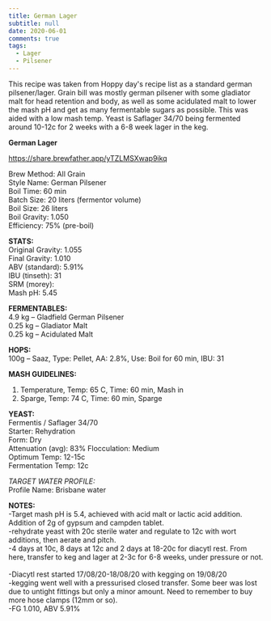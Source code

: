 ```yaml
---
title: German Lager
subtitle: null
date: 2020-06-01
comments: true
tags:
  - Lager
  - Pilsener
---
```

This recipe was taken from Hoppy day's recipe list as a standard german pilsener/lager. Grain bill was mostly german pilsener with some gladiator malt for head retention and body, as well as some acidulated malt to lower the mash pH and get as many fermentable sugars as possible. This was aided with a low mash temp. Yeast is Saflager 34/70 being fermented around 10-12c for 2 weeks with a 6-8 week lager in the keg. 

**German Lager**  

<https://share.brewfather.app/yTZLMSXwap9ikq>  

Brew Method: All Grain\
Style Name: German Pilsener\
Boil Time: 60 min\
Batch Size: 20 liters (fermentor volume)\
Boil Size: 26 liters\
Boil Gravity: 1.050\
Efficiency: 75% (pre-boil)  

**STATS:**\
Original Gravity: 1.055\
Final Gravity: 1.010\
ABV (standard): 5.91%\
IBU (tinseth): 31\
SRM (morey):\
Mash pH: 5.45  

**FERMENTABLES:**\
4.9 kg – Gladfield German Pilsener\
0.25 kg – Gladiator Malt\
0.25 kg – Acidulated Malt  

**HOPS:**\
100g – Saaz, Type: Pellet, AA: 2.8%, Use: Boil for 60 min, IBU: 31  

**MASH GUIDELINES:**  

1. Temperature, Temp: 65 C, Time: 60 min, Mash in  
2. Sparge, Temp: 74 C, Time: 60 min, Sparge  

**YEAST:**\
Fermentis / Saflager 34/70\
Starter: Rehydration\
Form: Dry\
Attenuation (avg): 83%
Flocculation: Medium\
Optimum Temp: 12-15c\
Fermentation Temp: 12c  

*TARGET WATER PROFILE:*\
Profile Name: Brisbane water  

**NOTES:**\
-Target mash pH is 5.4, achieved with acid malt or lactic acid addition. Addition of 2g of gypsum and campden tablet.\
-rehydrate yeast with 20c sterile water and regulate to 12c with wort additions, then aerate and pitch.\
-4 days at 10c, 8 days at 12c and 2 days at 18-20c for diacytl rest. From here, transfer to keg and lager at 2-3c for 6-8 weeks, under pressure or not.\
\
-Diacytl rest started 17/08/20-18/08/20 with kegging on 19/08/20\
-kegging went well with a pressurised closed transfer. Some beer was lost due to untight fittings but only a minor amount. Need to remember to buy more hose clamps (12mm or so).\
-FG 1.010, ABV 5.91%